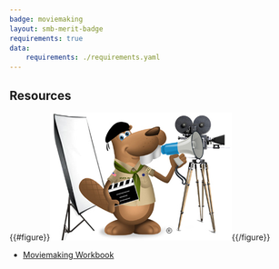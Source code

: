 ```yaml
---
badge: moviemaking
layout: smb-merit-badge
requirements: true
data:
    requirements: ./requirements.yaml
---
```


## Resources

{{#figure}}<img src="moviemaking-bucky.jpg" class="W(100%)" />{{/figure}}
* [Moviemaking Workbook](moviemaking-workbook.pdf)

